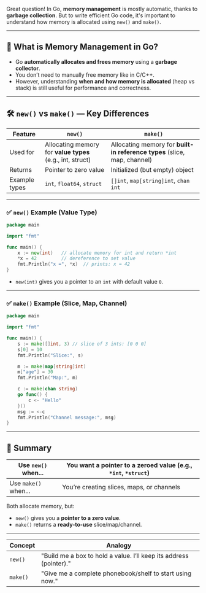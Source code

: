 Great question! In Go, **memory management** is mostly automatic, thanks to **garbage collection**. But to write efficient Go code, it's important to understand how memory is allocated using `new()` and `make()`.

---

## 🧠 What is Memory Management in Go?

* Go **automatically allocates and frees memory** using a **garbage collector**.
* You don’t need to manually free memory like in C/C++.
* However, understanding **when and how memory is allocated** (heap vs stack) is still useful for performance and correctness.

---

## 🛠️ `new()` vs `make()` — Key Differences

| Feature       | `new()`                                                   | `make()`                                                                 |
| ------------- | --------------------------------------------------------- | ------------------------------------------------------------------------ |
| Used for      | Allocating memory for **value types** (e.g., int, struct) | Allocating memory for **built-in reference types** (slice, map, channel) |
| Returns       | Pointer to zero value                                     | Initialized (but empty) object                                           |
| Example types | `int`, `float64`, `struct`                                | `[]int`, `map[string]int`, `chan int`                                    |

---

### ✅ `new()` Example (Value Type)

```go
package main

import "fmt"

func main() {
    x := new(int)   // allocate memory for int and return *int
    *x = 42         // dereference to set value
    fmt.Println("x =", *x)  // prints: x = 42
}
```

* `new(int)` gives you a pointer to an `int` with default value `0`.

---

### ✅ `make()` Example (Slice, Map, Channel)

```go
package main

import "fmt"

func main() {
    s := make([]int, 3) // slice of 3 ints: [0 0 0]
    s[0] = 10
    fmt.Println("Slice:", s)

    m := make(map[string]int)
    m["age"] = 30
    fmt.Println("Map:", m)

    c := make(chan string)
    go func() {
        c <- "Hello"
    }()
    msg := <-c
    fmt.Println("Channel message:", msg)
}
```

---

## 🔑 Summary

| Use `new()` when...  | You want a pointer to a zeroed value (e.g., `*int`, `*struct`) |
| -------------------- | -------------------------------------------------------------- |
| Use `make()` when... | You’re creating slices, maps, or channels                      |

Both allocate memory, but:

* `new()` gives you a **pointer to a zero value**.
* `make()` returns a **ready-to-use** slice/map/channel.

---


| Concept  | Analogy                                                            |
| -------- | ------------------------------------------------------------------ |
| `new()`  | "Build me a box to hold a value. I’ll keep its address (pointer)." |
| `make()` | "Give me a complete phonebook/shelf to start using now."           |

